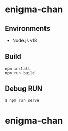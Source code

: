 # enigma-chan

## Environments

- Node.js v18

## Build

```
npm install
npm run build
```

## Debug RUN

```
$ npm run serve
```

# enigma-chan
